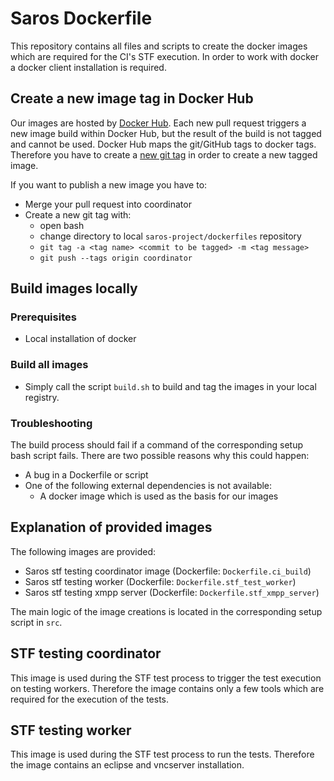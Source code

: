 # Saros Dockerfile
This repository contains all files and scripts to create the docker images which are required for the CI's STF execution.
In order to work with docker a docker client installation is required.

## Create a new image tag in Docker Hub
Our images are hosted by [Docker Hub](https://hub.docker.com/u/saros).
Each new pull request triggers a new image build within Docker Hub, but the result of the build is not tagged and cannot be used.
Docker Hub maps the git/GitHub tags to docker tags. Therefore you have to create a [new git tag](https://git-scm.com/book/en/v2/Git-Basics-Tagging) in order to create a new tagged image.

If you want to publish a new image you have to:
* Merge your pull request into coordinator
* Create a new git tag with:
  * open bash
  * change directory to local `saros-project/dockerfiles` repository
  * `git tag -a <tag name> <commit to be tagged> -m <tag message>`
  * `git push --tags origin coordinator`

## Build images locally
### Prerequisites
* Local installation of docker

### Build all images
* Simply call the script `build.sh` to build and tag the images in your local registry.

### Troubleshooting
The build process should fail if a command of the corresponding setup bash script fails. There are two possible reasons why this could happen:
* A bug in a Dockerfile or script
* One of the following external dependencies is not available:
  * A docker image which is used as the basis for our images

## Explanation of provided images
The following images are provided:
 * Saros stf testing coordinator image (Dockerfile: `Dockerfile.ci_build`)
 * Saros stf testing worker (Dockerfile: `Dockerfile.stf_test_worker`)
 * Saros stf testing xmpp server (Dockerfile: `Dockerfile.stf_xmpp_server`)

The main logic of the image creations is located in the corresponding setup script in `src`.

## STF testing coordinator
This image is used during the STF test process to trigger the test execution on testing workers.
Therefore the image contains only a few tools which are required for the execution of the tests.

## STF testing worker
This image is used during the STF test process to run the tests.
Therefore the image contains an eclipse and vncserver installation.
